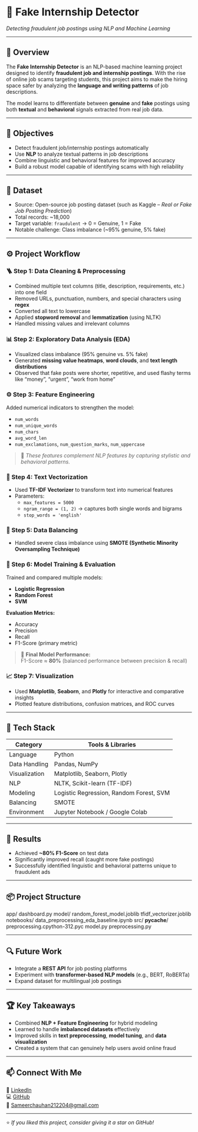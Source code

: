 # 🧠 Fake Internship Detector  
*Detecting fraudulent job postings using NLP and Machine Learning*

---

## 📖 Overview  
The **Fake Internship Detector** is an NLP-based machine learning project designed to identify **fraudulent job and internship postings**. With the rise of online job scams targeting students, this project aims to make the hiring space safer by analyzing the **language and writing patterns** of job descriptions.

The model learns to differentiate between **genuine** and **fake** postings using both **textual** and **behavioral** signals extracted from real job data.

---

## 🎯 Objectives  
- Detect fraudulent job/internship postings automatically  
- Use **NLP** to analyze textual patterns in job descriptions  
- Combine linguistic and behavioral features for improved accuracy  
- Build a robust model capable of identifying scams with high reliability  

---

## 🧩 Dataset  
- Source: Open-source job posting dataset (such as Kaggle – *Real or Fake Job Posting Prediction*)  
- Total records: ~18,000  
- Target variable: `fraudulent` → 0 = Genuine, 1 = Fake  
- Notable challenge: Class imbalance (~95% genuine, 5% fake)

---

## ⚙️ Project Workflow  

### 🪜 Step 1: Data Cleaning & Preprocessing  
- Combined multiple text columns (title, description, requirements, etc.) into one field  
- Removed URLs, punctuation, numbers, and special characters using **regex**  
- Converted all text to lowercase  
- Applied **stopword removal** and **lemmatization** (using NLTK)  
- Handled missing values and irrelevant columns  

### 📊 Step 2: Exploratory Data Analysis (EDA)  
- Visualized class imbalance (95% genuine vs. 5% fake)  
- Generated **missing value heatmaps**, **word clouds**, and **text length distributions**  
- Observed that fake posts were shorter, repetitive, and used flashy terms like “money”, “urgent”, “work from home”

### ⚙️ Step 3: Feature Engineering  
Added numerical indicators to strengthen the model:  
- `num_words`  
- `num_unique_words`  
- `num_chars`  
- `avg_word_len`  
- `num_exclamations`, `num_question_marks`, `num_uppercase`  

> 🧠 *These features complement NLP features by capturing stylistic and behavioral patterns.*

### 🧠 Step 4: Text Vectorization  
- Used **TF-IDF Vectorizer** to transform text into numerical features  
- Parameters:  
  - `max_features = 5000`  
  - `ngram_range = (1, 2)` → captures both single words and bigrams  
  - `stop_words = 'english'`  

### 🔀 Step 5: Data Balancing  
- Handled severe class imbalance using **SMOTE (Synthetic Minority Oversampling Technique)**  

### 🤖 Step 6: Model Training & Evaluation  
Trained and compared multiple models:  
- **Logistic Regression**  
- **Random Forest**  
- **SVM**

**Evaluation Metrics:**  
- Accuracy  
- Precision  
- Recall  
- F1-Score (primary metric)

> 🎯 **Final Model Performance:**  
> F1-Score ≈ **80%** (balanced performance between precision & recall)

### 📈 Step 7: Visualization  
- Used **Matplotlib**, **Seaborn**, and **Plotly** for interactive and comparative insights  
- Plotted feature distributions, confusion matrices, and ROC curves  

---

## 🧰 Tech Stack  
| Category | Tools & Libraries |
|-----------|------------------|
| Language | Python |
| Data Handling | Pandas, NumPy |
| Visualization | Matplotlib, Seaborn, Plotly |
| NLP | NLTK, Scikit-learn (TF-IDF) |
| Modeling | Logistic Regression, Random Forest, SVM |
| Balancing | SMOTE |
| Environment | Jupyter Notebook / Google Colab |

---

## 🚀 Results  
- Achieved **~80% F1-Score** on test data  
- Significantly improved recall (caught more fake postings)  
- Successfully identified linguistic and behavioral patterns unique to fraudulent ads  

---

## 📦 Project Structure  
app/
  dashboard.py
model/
  random_forest_model.joblib
  tfidf_vectorizer.joblib
notebooks/
  data_preprocessing_eda_baseline.ipynb
src/
  __pycache__/
    preprocessing.cpython-312.pyc
  model.py
  preprocessing.py


  
---

## 🔍 Future Work  
- Integrate a **REST API** for job posting platforms  
- Experiment with **transformer-based NLP models** (e.g., BERT, RoBERTa)  
- Expand dataset for multilingual job postings  

---

## 🏆 Key Takeaways  
- Combined **NLP + Feature Engineering** for hybrid modeling  
- Learned to handle **imbalanced datasets** effectively  
- Improved skills in **text preprocessing**, **model tuning**, and **data visualization**  
- Created a system that can genuinely help users avoid online fraud  

---

## 📫 Connect With Me  
💼 [LinkedIn](https://www.linkedin.com/in/sameer-chauhan-363298269/)  
💻 [GitHub](https://https://github.com/SamIeer)  
📧 Sameerchauhan212204@gmail.com 

---

⭐ *If you liked this project, consider giving it a star on GitHub!*  
